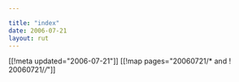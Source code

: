 ```yaml
---

title: "index"
date: 2006-07-21
layout: rut
---
```


[[!meta updated="2006-07-21"]]
[[!map pages="20060721/* and ! 20060721/*/*"]]
